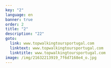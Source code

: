 ```yaml
---
key: "2"
language: en
banner: true
order: 2
title: "2"
description: "22"
goto:
  link: www.topwalkingtoursportugal.com
  linktext: www.topwalkingtoursportugal.com
  linktitle: www.topwalkingtoursportugal.com
image: /img/21632213919_7f6d7168e4_o.jpg
---
```

